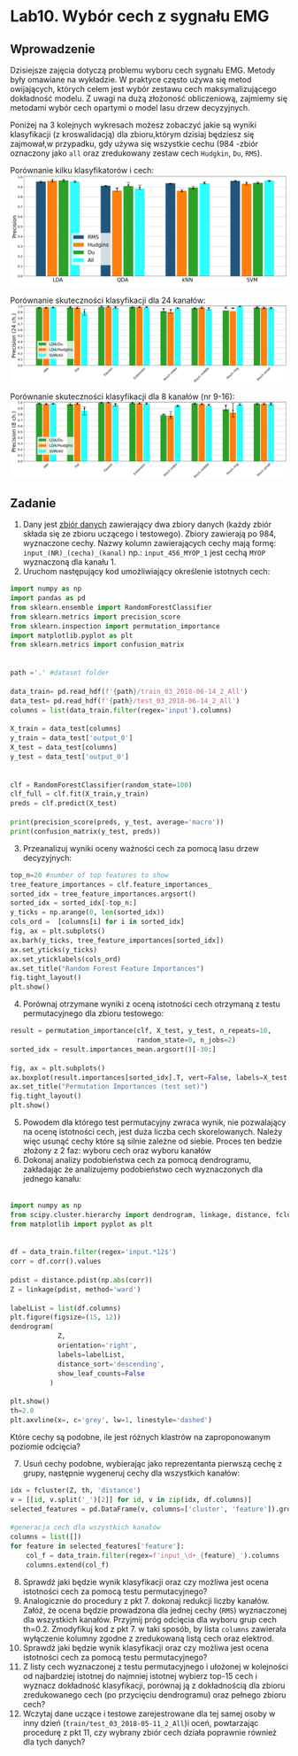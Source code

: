 <!-- for math equations - MathJax -->
<script src='https://cdnjs.cloudflare.com/ajax/libs/mathjax/2.7.4/MathJax.js?config=default'></script>
# Lab10. Wybór cech z sygnału EMG

## Wprowadzenie
Dzisiejsze zajęcia dotyczą problemu wyboru cech sygnału EMG. Metody były omawiane na wykładzie. W praktyce często używa się metod owijających, których celem jest wybór zestawu cech maksymalizującego dokładność modelu. Z uwagi na dużą złożoność obliczeniową, zajmiemy się metodami wybór cech opartymi o model lasu drzew decyzyjnych.

Poniżej na 3 kolejnych wykresach możesz zobaczyć jakie są wyniki klasyfikacji (z kroswalidacją) dla zbioru,którym dzisiaj będziesz się zajmował,w przypadku, gdy używa się wszystkie cechu (984 -zbiór oznaczony jako `all` oraz zredukowany zestaw cech `Hudgkin`, `Du`, `RMS`).

Porównanie kilku klasyfikatorów i cech:
![porównanie](./_images/lab09/precision.png)

Porównanie skuteczności klasyfikacji dla 24 kanałów:
![klasyfikacja24ch](./_images/lab09/precision_24chn.png)

Porównanie skuteczności klasyfikacji dla 8 kanałów (nr 9-16):
![klasyfikacja24ch](./_images/lab09/precision_8chn_2band.png)


## Zadanie
1. Dany jest [zbiór danych](https://chmura.put.poznan.pl/s/kYXVEkHWbx14HBB) zawierający dwa zbiory danych (każdy zbiór składa się ze zbioru uczącego i testowego). Zbiory zawierają po 984, wyznaczone cechy. Nazwy kolumn zawierających cechy mają formę: `input_(NR)_(cecha)_(kanal)` np.: `input_456_MYOP_1` jest cechą `MYOP` wyznaczoną dla kanału 1.
2. Uruchom następujący kod umożliwiający określenie istotnych cech:
``` python
import numpy as np
import pandas as pd
from sklearn.ensemble import RandomForestClassifier
from sklearn.metrics import precision_score
from sklearn.inspection import permutation_importance
import matplotlib.pyplot as plt
from sklearn.metrics import confusion_matrix


path ='.' #dataset folder

data_train= pd.read_hdf(f'{path}/train_03_2018-06-14_2_All')
data_test= pd.read_hdf(f'{path}/test_03_2018-06-14_2_All')
columns = list(data_train.filter(regex='input').columns)

X_train = data_test[columns]
y_train = data_test['output_0']
X_test = data_test[columns]
y_test = data_test['output_0']


clf = RandomForestClassifier(random_state=100)
clf_full = clf.fit(X_train,y_train)
preds = clf.predict(X_test)

print(precision_score(preds, y_test, average='macro'))
print(confusion_matrix(y_test, preds))

```
3. Przeanalizuj wyniki oceny ważności cech za pomocą lasu drzew decyzyjnych:
``` python
top_n=20 #number of top features to show
tree_feature_importances = clf.feature_importances_
sorted_idx = tree_feature_importances.argsort()
sorted_idx = sorted_idx[-top_n:]
y_ticks = np.arange(0, len(sorted_idx))
cols_ord =  [columns[i] for i in sorted_idx]
fig, ax = plt.subplots()
ax.barh(y_ticks, tree_feature_importances[sorted_idx])
ax.set_yticks(y_ticks)
ax.set_yticklabels(cols_ord)
ax.set_title("Random Forest Feature Importances")
fig.tight_layout()
plt.show()
```
4. Porównaj otrzymane wyniki z oceną istotności cech otrzymaną z testu permutacyjnego dla zbioru testowego:
``` python
result = permutation_importance(clf, X_test, y_test, n_repeats=10,
                                random_state=0, n_jobs=2)
sorted_idx = result.importances_mean.argsort()[-30:]

fig, ax = plt.subplots()
ax.boxplot(result.importances[sorted_idx].T, vert=False, labels=X_test.columns[sorted_idx])
ax.set_title("Permutation Importances (test set)")
fig.tight_layout()
plt.show()
```
5. Powodem dla którego test permutacyjny zwraca  wynik, nie pozwalający na ocenę istotności cech, jest duża liczba cech skorelowanych. Należy więc usunąć cechy które są silnie zależne od siebie. Proces ten bedzie złożony z 2 faz: wyboru cech oraz wyboru kanałów
6. Dokonaj analizy podobieństwa cech za pomocą dendrogramu, zakładając że analizujemy podobieństwo cech wyznaczonych dla jednego kanału:
``` python

import numpy as np
from scipy.cluster.hierarchy import dendrogram, linkage, distance, fcluster
from matplotlib import pyplot as plt


df = data_train.filter(regex='input.*12$')
corr = df.corr().values

pdist = distance.pdist(np.abs(corr))
Z = linkage(pdist, method='ward')

labelList = list(df.columns)
plt.figure(figsize=(15, 12))
dendrogram(
            Z,
            orientation='right',
            labels=labelList,
            distance_sort='descending',
            show_leaf_counts=False
          )

plt.show()
th=2.0
plt.axvline(x=, c='grey', lw=1, linestyle='dashed')

```
Które cechy są podobne, ile jest różnych klastrów na zaproponowanym poziomie odcięcia?

7. Usuń cechy podobne, wybierając jako reprezentanta pierwszą cechę z grupy, następnie wygeneruj cechy dla wszystkich kanałów:
``` python
idx = fcluster(Z, th, 'distance')
v = [[id, v.split('_')[2]] for id, v in zip(idx, df.columns)]
selected_features = pd.DataFrame(v, columns=['cluster', 'feature']).groupby('cluster').first()

#generacja cech dla wszystkich kanałów
columns = list([])
for feature in selected_features['feature']:
    col_f = data_train.filter(regex=f'input_\d+_{feature}_').columns
    columns.extend(col_f)
```
8. Sprawdź jaki będzie wynik klasyfikacji oraz czy możliwa jest ocena istotności cech za pomocą testu permutacyjnego?
9. Analogicznie do procedury z pkt 7. dokonaj redukcji liczby kanałów. Załóż, że ocena będzie prowadzona dla jednej cechy (`RMS`) wyznaczonej dla wszystkich kanałów. Przyjmij próg odcięcia dla wyboru grup cech th=0.2. Zmodyfikuj kod z pkt 7. w taki sposób, by lista `columns` zawierała wyłączenie kolumny zgodne z zredukowaną listą cech oraz elektrod.
10. Sprawdź jaki będzie wynik klasyfikacji oraz czy możliwa jest ocena istotności cech za pomocą testu permutacyjnego? 
11. Z listy cech wyznaczonej z testu permutacyjnego i ułożonej w kolejności od najbardziej istotnej do najmniej istotnej wybierz top-15 cech i wyznacz dokładność klasyfikacji, porównaj ją z dokładnością dla zbioru zredukowanego cech (po przycięciu dendrogramu) oraz pełnego zbioru cech?
12. Wczytaj dane uczące i testowe zarejestrowane dla tej samej osoby w inny dzień (`train/test_03_2018-05-11_2_All`)i oceń, powtarzając procedurę z pkt 11, czy wybrany zbiór cech działa poprawnie również dla tych danych? 




 